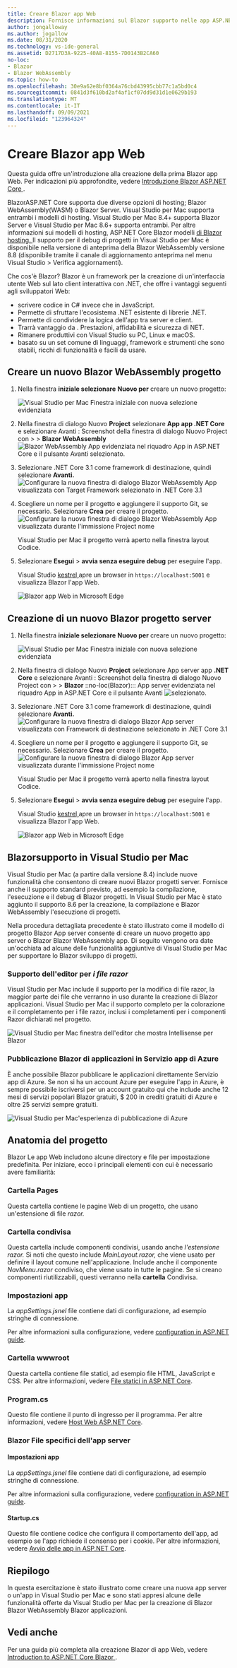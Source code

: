 ```yaml
---
title: Creare Blazor app Web
description: Fornisce informazioni sul Blazor supporto nelle app ASP.NET Core in Visual Studio per Mac.
author: jongalloway
ms.author: jogallow
ms.date: 08/31/2020
ms.technology: vs-ide-general
ms.assetid: D2717D3A-9225-40A8-8155-7D0143B2CA60
no-loc:
- Blazor
- Blazor WebAssembly
ms.topic: how-to
ms.openlocfilehash: 30e9a62e8bf0364a76cbd43995cbb77c1a5bd0c4
ms.sourcegitcommit: 0841d3f610bd2af4af1cf07dd9d31d1e0629b193
ms.translationtype: MT
ms.contentlocale: it-IT
ms.lasthandoff: 09/09/2021
ms.locfileid: "123964324"
---
```

# <a name="create-blazor-web-apps"></a>Creare Blazor app Web

Questa guida offre un'introduzione alla creazione della prima Blazor app Web. Per indicazioni più approfondite, vedere [Introduzione Blazor ASP.NET Core ](/aspnet/core/blazor/index).

BlazorASP.NET Core supporta due diverse opzioni di hosting; Blazor WebAssembly(WASM) o Blazor Server. Visual Studio per Mac supporta entrambi i modelli di hosting. Visual Studio per Mac 8.4+ supporta Blazor Server e Visual Studio per Mac 8.6+ supporta entrambi. Per altre informazioni sui modelli di hosting, ASP.NET Core Blazor modelli [di Blazor hosting. ](/aspnet/core/blazor/hosting-models?view=aspnetcore-3.1&preserve-view=true) Il supporto per il debug di progetti in Visual Studio per Mac è disponibile nella versione di anteprima della Blazor WebAssembly versione 8.8 (disponibile tramite il canale di aggiornamento anteprima nel menu Visual Studio > Verifica aggiornamenti). 

Che cos'è Blazor? Blazor è un framework per la creazione di un'interfaccia utente Web sul lato client interattiva con .NET, che offre i vantaggi seguenti agli sviluppatori Web:

* scrivere codice in C# invece che in JavaScript.
* Permette di sfruttare l'ecosistema .NET esistente di librerie .NET.
* Permette di condividere la logica dell'app tra server e client.
* Trarrà vantaggio da . Prestazioni, affidabilità e sicurezza di NET.
* Rimanere produttivi con Visual Studio su PC, Linux e macOS.
* basato su un set comune di linguaggi, framework e strumenti che sono stabili, ricchi di funzionalità e facili da usare.

## <a name="create-a-new-blazor-webassembly-project"></a>Creare un nuovo Blazor WebAssembly progetto
1. Nella finestra **iniziale selezionare** **Nuovo per** creare un nuovo progetto:

   ![Visual Studio per Mac Finestra iniziale con nuova selezione evidenziata](media/blazor-new-project.png)

1. Nella finestra di dialogo Nuovo **Project** selezionare **App app .NET Core** e selezionare Avanti : Screenshot della finestra di dialogo Nuovo Project con >  > **Blazor WebAssembly**  ![ Blazor WebAssembly App evidenziata nel riquadro App in ASP.NET Core e il pulsante Avanti selezionato.](media/blazor-wasm-project-template.png)

1. Selezionare .NET Core 3.1 come framework di destinazione, quindi selezionare **Avanti.** 
   ![Configurare la nuova finestra di dialogo Blazor WebAssembly App visualizzata con Target Framework selezionato in .NET Core 3.1](media/blazor-wasm-select-target-framework.png)

1. Scegliere un nome per il progetto e aggiungere il supporto Git, se necessario. Selezionare **Crea** per creare il progetto.
    ![Configurare la nuova finestra di dialogo Blazor WebAssembly App visualizzata durante l'immissione Project nome](media/blazor-wasm-name-project.png)

   Visual Studio per Mac il progetto verrà aperto nella finestra layout Codice.

1. Selezionare **Esegui**  >  **avvia senza eseguire debug** per eseguire l'app.

   Visual Studio [kestrel,](/aspnet/core/fundamentals/servers/kestrel)apre un browser in `https://localhost:5001` e visualizza Blazor l'app Web.

   ![Blazor app Web in Microsoft Edge](media/blazor-new-app-in-edge.png)

## <a name="creating-a-new-blazor-server-project"></a>Creazione di un nuovo Blazor progetto server

1. Nella finestra **iniziale selezionare** **Nuovo per** creare un nuovo progetto:

   ![Visual Studio per Mac Finestra iniziale con nuova selezione evidenziata](media/blazor-new-project.png)
1. Nella finestra di dialogo Nuovo **Project** selezionare App server app **.NET Core** e selezionare Avanti : Screenshot della finestra di dialogo Nuovo Project con >  > **Blazor** ::no-loc(Blazor)::: App server evidenziata nel riquadro App in ASP.NET Core e il pulsante Avanti ![ selezionato.](media/blazor-project-template.png)

1. Selezionare .NET Core 3.1 come framework di destinazione, quindi selezionare **Avanti.** 
   ![Configurare la nuova finestra di dialogo Blazor App server visualizzata con Framework di destinazione selezionato in .NET Core 3.1](media/blazor-select-target-framework.png)

1. Scegliere un nome per il progetto e aggiungere il supporto Git, se necessario. Selezionare **Crea** per creare il progetto.
   ![Configurare la nuova finestra di dialogo Blazor App server visualizzata durante l'immissione Project nome](media/blazor-name-project.png)

   Visual Studio per Mac il progetto verrà aperto nella finestra layout Codice.
1. Selezionare **Esegui**  >  **avvia senza eseguire debug** per eseguire l'app.

   Visual Studio [kestrel,](/aspnet/core/fundamentals/servers/kestrel)apre un browser in `https://localhost:5001` e visualizza Blazor l'app Web.

   ![Blazor app Web in Microsoft Edge](media/blazor-new-app-in-edge.png)

## <a name="blazor-support-in-visual-studio-for-mac"></a>Blazorsupporto in Visual Studio per Mac

Visual Studio per Mac (a partire dalla versione 8.4) include nuove funzionalità che consentono di creare nuovi Blazor progetti server. Fornisce anche il supporto standard previsto, ad esempio la compilazione, l'esecuzione e il debug di Blazor progetti. In Visual Studio per Mac è stato aggiunto il supporto 8.6 per la creazione, la compilazione e Blazor WebAssembly l'esecuzione di progetti.

Nella procedura dettagliata precedente è stato illustrato come il modello di progetto Blazor App server consente di creare un nuovo progetto app server o Blazor Blazor WebAssembly app. Di seguito vengono ora date un'occhiata ad alcune delle funzionalità aggiuntive di Visual Studio per Mac per supportare lo Blazor sviluppo di progetti.

### <a name="editor-support-for-razor-files"></a>Supporto dell'editor per *i file razor*
Visual Studio per Mac include il supporto per la modifica di file razor, la maggior parte dei file che verranno in uso durante la creazione di Blazor applicazioni. Visual Studio per Mac il supporto completo per la colorazione e il completamento per i file razor, inclusi i completamenti per i componenti Razor dichiarati nel progetto.

![Visual Studio per Mac finestra dell'editor che mostra Intellisense per Blazor](media/blazor-intellisense.png)

### <a name="publishing-blazor-applications-to-azure-app-service"></a>Pubblicazione Blazor di applicazioni in Servizio app di Azure
È anche possibile Blazor pubblicare le applicazioni direttamente Servizio app di Azure. Se non si ha un account Azure per eseguire l'app in Azure, è sempre possibile iscriversi per un account gratuito qui che include anche 12 mesi di servizi popolari Blazor gratuiti, $ [](https://azure.microsoft.com/free) 200 in crediti gratuiti di Azure e oltre 25 servizi sempre gratuiti.

![Visual Studio per Mac'esperienza di pubblicazione di Azure](media/blazor-azure-publish.png)

## <a name="project-anatomy"></a>Anatomia del progetto

Blazor Le app Web includono alcune directory e file per impostazione predefinita. Per iniziare, ecco i principali elementi con cui è necessario avere familiarità:

### <a name="pages-folder"></a>Cartella Pages

Questa cartella contiene le pagine Web di un progetto, che usano un'estensione di file *razor.*

### <a name="shared-folder"></a>Cartella condivisa

Questa cartella include componenti condivisi, usando anche *l'estensione razor.* Si noti che questo include *MainLayout.razor,* che viene usato per definire il layout comune nell'applicazione. Include anche il componente *NavMenu.razor* condiviso, che viene usato in tutte le pagine. Se si creano componenti riutilizzabili, questi verranno nella **cartella** Condivisa.

### <a name="app-settings"></a>Impostazioni app

La *appSettings.jsnel* file contiene dati di configurazione, ad esempio stringhe di connessione.

Per altre informazioni sulla configurazione, vedere [configuration in ASP.NET guide](/aspnet/core/fundamentals/configuration/index).

### <a name="wwwroot-folder"></a>Cartella wwwroot

Questa cartella contiene file statici, ad esempio file HTML, JavaScript e CSS. Per altre informazioni, vedere [File statici in ASP.NET Core](/aspnet/core/fundamentals/static-files).

### <a name="programcs"></a>Program.cs

Questo file contiene il punto di ingresso per il programma. Per altre informazioni, vedere [Host Web ASP.NET Core](/aspnet/core/fundamentals/host/web-host).

### <a name="blazor-server-app-specific-files"></a>Blazor File specifici dell'app server
#### <a name="app-settings"></a>Impostazioni app

La *appSettings.jsnel* file contiene dati di configurazione, ad esempio stringhe di connessione.

Per altre informazioni sulla configurazione, vedere [configuration in ASP.NET guide](/aspnet/core/fundamentals/configuration/index).

#### <a name="startupcs"></a>Startup.cs

Questo file contiene codice che configura il comportamento dell'app, ad esempio se l'app richiede il consenso per i cookie. Per altre informazioni, vedere [Avvio delle app in ASP.NET Core](/aspnet/core/fundamentals/startup).

## <a name="summary"></a>Riepilogo
In questa esercitazione è stato illustrato come creare una nuova app server o un'app in Visual Studio per Mac e sono stati appresi alcune delle funzionalità offerte da Visual Studio per Mac per la creazione di Blazor Blazor WebAssembly Blazor applicazioni.

## <a name="see-also"></a>Vedi anche

Per una guida più completa alla creazione Blazor di app Web, vedere [Introduction to ASP.NET Core Blazor ](/aspnet/core/blazor/index).
